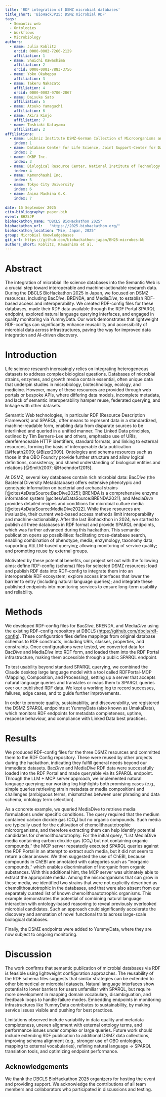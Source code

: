 ```yaml
---
title: 'RDF integration of DSMZ microbial databases'
title_short: 'BioHackJP25: DSMZ microbial RDF'
tags:
  - Semantic web
  - Ontologies
  - Workflows
  - Microbiology
authors:
  - name: Julia Koblitz
    orcid: 0000-0002-7260-2129
    affiliation: 1
  - name: Shuichi Kawashima
    affiliation: 2
    orcid: 0000-0001-7883-3756
  - name: Yoko Okabeppu
    affiliation: 3
  - name: Takeru Nakazato
    affiliation: 4
    orcid: 0000-0002-0706-2867
  - name: Daisuke Sato
    affiliation: 5
  - name: Atsuko Yamaguchi
    affiliation: 6
  - name: Akira Kinjo
    affiliation: 7
  - name: Toshiaki Katayama
    affiliation: 2
affiliations:
  - name: Leibniz Institute DSMZ-German Collection of Microorganisms and Cell Cultures
    index: 1
  - name: Database Center for Life Science, Joint Support-Center for Data Science Research, Research Organization of Information and Systems
    index: 2
  - name: OKBP Inc.
    index: 3
  - name: Biological Resource Center, National Institute of Technology and Evaluation
    index: 4
  - name: Kamonohashi Inc.
    index: 5
  - name: Tokyo City University
    index: 6
  - name: Anima Machina G.K.
    index: 7
  
date: 15 September 2025
cito-bibliography: paper.bib
event: BH25JP
biohackathon_name: "DBCLS BioHackathon 2025"
biohackathon_url:   "https://2025.biohackathon.org/"
biohackathon_location: "Mie, Japan, 2025"
group: Microbial Knowledgebases
git_url: https://github.com/biohackathon-japan/BH25-microbes-kb
authors_short: Koblitz, Kawashima et al.
---
```


# Abstract

The integration of microbial life science databases into the Semantic Web is a crucial step toward interoperable and machine-actionable research data. During the DBCLS BioHackathon 2025 in Japan, we focused on DSMZ resources, including Bac*Dive*, BRENDA, and Media*Dive*, to establish RDF-based access and interoperability. We created RDF-config files for these databases, made their RDF data available through the RDF Portal SPARQL endpoint, explored natural language querying interfaces, and engaged in quality monitoring via YummyData. Our work demonstrates that lightweight RDF-configs can significantly enhance reusability and accessibility of microbial data across infrastructures, paving the way for improved data integration and AI-driven discovery.

# Introduction

Life science research increasingly relies on integrating heterogeneous datasets to address complex biological questions. Databases of microbial strains, enzymes, and growth media contain essential, often unique data that underpin studies in microbiology, biotechnology, ecology, and medicine. However, many of these resources are provided through web portals or bespoke APIs, where differing data models, incomplete metadata, and lack of semantic interoperability hamper reuse, federated querying, and linkage with other datasets.

Semantic Web technologies, in particular RDF (Resource Description Framework) and SPARQL, offer means to represent data in a standardized, machine-readable form, enabling data from disparate sources to be interlinked and queried in a unified manner. The Linked Data principles, outlined by Tim Berners-Lee and others, emphasize use of URIs, dereferenceable HTTP identifiers, standard formats, and linking to external resources, forming the basis of interoperable data publication [@Heath2009; @Bizer2009]. Ontologies and schema resources such as those in the OBO Foundry provide further structure and allow logical definitions, consistency, and shared understanding of biological entities and relations [@Smith2007; @Hoehndorf2015].

At DSMZ, several key databases contain rich microbial data: Bac*Dive* (the Bacterial Diversity Metadatabase) offers extensive phenotypic and genotypic information on bacterial and archaeal strains [@citesAsDataSource:BacDive2025]; BRENDA is a comprehensive enzyme information system [@citesAsDataSource:BRENDA2021]; and Media*Dive* provides detailed recipes and conditions for microbial culture media [@citesAsDataSource:MediaDive2022]. While these resources are invaluable, their current web-based access methods limit interoperability and machine-actionability. After the last Biohackthon in 2024, we started to publish all three databases in RDF format and provide SPARQL endpoints, which was further advanced during this hackathon. This semantic publication opens up possibilities: facilitating cross-database search, enabling combination of phenotype, media, enzymology, taxonomy data; supporting AI/LLM-based querying; allowing monitoring of service quality; and promoting reuse by external groups. 

Motivated by these potential benefits, our project set out with the following aims: define RDF-config (schema) files for selected DSMZ resources; load and publish RDF data into RDF-config to integrate them into an interoperable RDF ecosystem; explore access interfaces that lower the barrier to entry (including natural language queries); and integrate these published endpoints into monitoring services to ensure long-term usability and reliability.

# Methods

We developed RDF-config files for Bac*Dive*, BRENDA, and Media*Dive* using the existing RDF-config repository at DBCLS (https://github.com/dbcls/rdf-config). These configuration files define mappings from original database schemas to RDF constructs, including URIs, classes, properties, and constraints. Once configurations were tested, we converted data for Bac*Dive* and Media*Dive* into RDF form, and loaded them into the RDF Portal infrastructure, making them accessible through a public SPARQL endpoint.

To test usability beyond standard SPARQL querying, we combined the Claude desktop large language model with a tool called RDFPortal-MCP (Mapping, Composition, and Processing), setting up a server that accepts natural language queries and translates or maps them to SPARQL queries over our published RDF data. We kept a working log to record successes, failures, edge cases, and to guide further improvements.

In order to promote quality, sustainability, and discoverability, we registered the DSMZ SPARQL endpoints at YummyData (also known as UmakaData), which monitors RDF endpoints for metadata completeness, uptime, response behaviour, and compliance with Linked Data best practices.

# Results

We produced RDF-config files for the three DSMZ resources and committed them to the RDF Config repository. These were reused by other projects during the hackathon, indicating they fulfill general needs beyond our immediate datasets. Bac*Dive* and Media*Dive* RDF data were successfully loaded into the RDF Portal and made queryable via its SPARQL endpoint. Through the LLM + MCP server approach, we implemented natural language querying; our working log highlights both promising cases (e.g., simple queries retrieving strain metadata or media composition) and challenges (ambiguous terms, mismatches between user phrasing and data schema, ontology term selection). 

As a concrete example, we queried MediaDive to retrieve media formulations under specific conditions. The query required that the medium contained carbon dioxide gas (CO₂) but no organic compounds. Such media are typically used for the cultivation of chemolithoautotrophic microorganisms, and therefore extracting them can help identify potential candidates for chemolithoautotrophy. For the initial query, “List MediaDive media containing carbon dioxide gas (CO₂) but not containing organic compounds,” the MCP server repeatedly executed SPARQL queries against the RDF Portal in an attempt to extract such media, but it did not seem to return a clear answer. We then suggested the use of ChEBI, because compounds in ChEBI are annotated with categories such as “inorganic compounds,” which enables discrimination of inorganic from organic substances. With this additional hint, the MCP server was ultimately able to extract the appropriate media. Among the microorganisms that can grow in these media, we identified two strains that were not explicitly described as chemolithoautotrophic in the databases, and that were also absent from our separately curated list of known chemolithoautotrophic organisms.
This example demonstrates the potential of combining natural language interaction with ontology-based reasoning to reveal previously overlooked microbial candidates. Such an approach could significantly accelerate the discovery and annotation of novel functional traits across large-scale biological databases.

Finally, the DSMZ endpoints were added to YummyData, where they are now subject to ongoing monitoring.

# Discussion

The work confirms that semantic publication of microbial databases via RDF is feasible using lightweight configuration approaches. The reusability of the RDF schema files suggests that similar strategies can be extended to other biomedical or microbial datasets. Natural language interfaces show potential to lower barriers for users unfamiliar with SPARQL, but require more development in mapping domain vocabulary, disambiguation, and feedback loops to handle failure modes. Embedding endpoints in monitoring infrastructures like YummyData contributes to sustainability, by making service issues visible and pushing for best practices.

Limitations observed include variability in data quality and metadata completeness, uneven alignment with external ontology terms, and performance issues under complex or large queries. Future work should include extending RDF publication to additional DSMZ data collections, improving schema alignment (e.g., stronger use of OBO ontologies, mapping to external vocabularies), refining natural language → SPARQL translation tools, and optimizing endpoint performance.

## Acknowledgements

We thank the DBCLS BioHackathon 2025 organizers for hosting the event and providing support. We acknowledge the contributions of all team members and collaborators who participated in discussions and testing.
